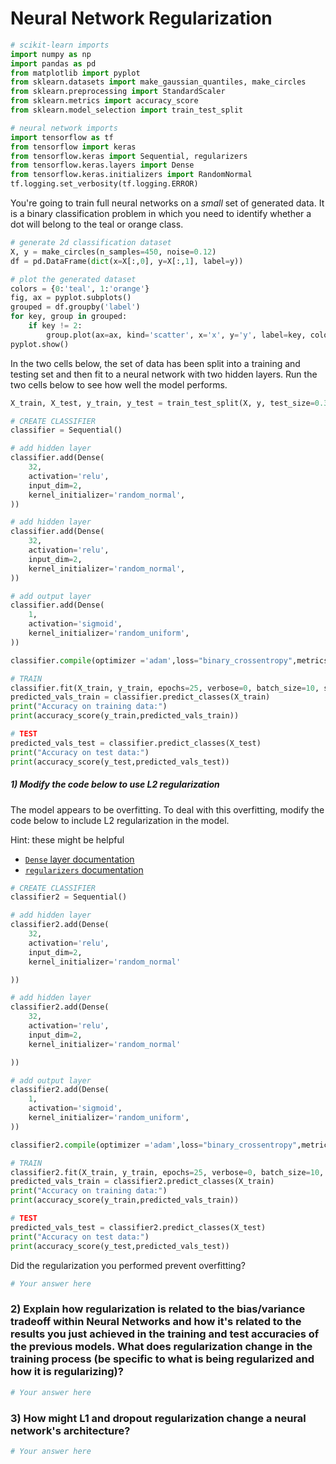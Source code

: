 # Neural Network Regularization


```python
# scikit-learn imports
import numpy as np
import pandas as pd
from matplotlib import pyplot
from sklearn.datasets import make_gaussian_quantiles, make_circles
from sklearn.preprocessing import StandardScaler
from sklearn.metrics import accuracy_score
from sklearn.model_selection import train_test_split

# neural network imports
import tensorflow as tf
from tensorflow import keras
from tensorflow.keras import Sequential, regularizers
from tensorflow.keras.layers import Dense
from tensorflow.keras.initializers import RandomNormal
tf.logging.set_verbosity(tf.logging.ERROR)
```

You're going to train full neural networks on a _small_ set of generated data. It is a binary classification problem in which you need to identify whether a dot will belong to the teal or orange class.


```python
# generate 2d classification dataset
X, y = make_circles(n_samples=450, noise=0.12)
df = pd.DataFrame(dict(x=X[:,0], y=X[:,1], label=y))

# plot the generated dataset
colors = {0:'teal', 1:'orange'}
fig, ax = pyplot.subplots()
grouped = df.groupby('label')
for key, group in grouped:
    if key != 2:
        group.plot(ax=ax, kind='scatter', x='x', y='y', label=key, color=colors[key])
pyplot.show()
```

In the two cells below, the set of data has been split into a training and testing set and then fit to a neural network with two hidden layers. Run the two cells below to see how well the model performs.


```python
X_train, X_test, y_train, y_test = train_test_split(X, y, test_size=0.3)
```


```python
# CREATE CLASSIFIER
classifier = Sequential()

# add hidden layer
classifier.add(Dense(
    32, 
    activation='relu', 
    input_dim=2,
    kernel_initializer='random_normal',
))

# add hidden layer
classifier.add(Dense(
    32,
    activation='relu', 
    input_dim=2,
    kernel_initializer='random_normal',
))

# add output layer
classifier.add(Dense(
    1, 
    activation='sigmoid',
    kernel_initializer='random_uniform',
))

classifier.compile(optimizer ='adam',loss="binary_crossentropy",metrics =['accuracy'])

# TRAIN
classifier.fit(X_train, y_train, epochs=25, verbose=0, batch_size=10, shuffle=False)
predicted_vals_train = classifier.predict_classes(X_train)
print("Accuracy on training data:")
print(accuracy_score(y_train,predicted_vals_train))

# TEST
predicted_vals_test = classifier.predict_classes(X_test)
print("Accuracy on test data:")
print(accuracy_score(y_test,predicted_vals_test))
```

##### 1) Modify the code below to use L2 regularization


The model appears to be overfitting. To deal with this overfitting, modify the code below to include L2 regularization in the model. 

Hint: these might be helpful

 - [`Dense` layer documentation](https://keras.io/layers/core/)
 - [`regularizers` documentation](https://keras.io/regularizers/)


```python
# CREATE CLASSIFIER
classifier2 = Sequential()

# add hidden layer
classifier2.add(Dense(
    32, 
    activation='relu', 
    input_dim=2,
    kernel_initializer='random_normal'

))

# add hidden layer
classifier2.add(Dense(
    32,
    activation='relu', 
    input_dim=2,
    kernel_initializer='random_normal'

))

# add output layer
classifier2.add(Dense(
    1, 
    activation='sigmoid',
    kernel_initializer='random_uniform',
))

classifier2.compile(optimizer ='adam',loss="binary_crossentropy",metrics =['accuracy'])

# TRAIN
classifier2.fit(X_train, y_train, epochs=25, verbose=0, batch_size=10, shuffle=False)
predicted_vals_train = classifier2.predict_classes(X_train)
print("Accuracy on training data:")
print(accuracy_score(y_train,predicted_vals_train))

# TEST
predicted_vals_test = classifier2.predict_classes(X_test)
print("Accuracy on test data:")
print(accuracy_score(y_test,predicted_vals_test))

```

Did the regularization you performed prevent overfitting?


```python
# Your answer here
```

### 2) Explain how regularization is related to the bias/variance tradeoff within Neural Networks and how it's related to the results you just achieved in the training and test accuracies of the previous models. What does regularization change in the training process (be specific to what is being regularized and how it is regularizing)?



```python
# Your answer here
```

### 3) How might L1  and dropout regularization change a neural network's architecture?


```python
# Your answer here
```
